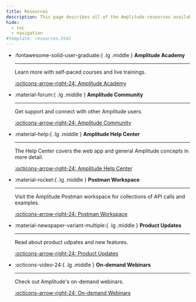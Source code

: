 ```yaml
---
title: Resources
description: This page describes all of the Amplitude resources available to you.
hide:
  - toc
  - navigation
#template: resources.html
---
```


<!-- markdownlint-disable MD030 -->

<div class="grid cards" markdown>

- :fontawesome-solid-user-graduate:{ .lg .middle } __Amplitude Academy__

    ---

    Learn more with self-paced courses and live trainings.
    
    [:octicons-arrow-right-24: Amplitude Academy](https://academy.amplitude.com)

- :material-forum:{ .lg .middle } __Amplitude Community__

    ---

    Get support and connect with other Amplitude users.

    [:octicons-arrow-right-24: Amplitude Community](https://community.amplitude.com)

- :material-help:{ .lg .middle } __Amplitude Help Center__

    ---

    The Help Center covers the web app and general Amplitude concepts in more detail.

    [:octicons-arrow-right-24: Amplitude Help Center](https://help.amplitude.com)

- :material-rocket:{ .lg .middle } __Postman Workspace__

    ---

    Visit the Amplitude Postman workspace for collections of API calls and examples.

    [:octicons-arrow-right-24: Postman Workspace](https://www.postman.com/amplitude-developer-docs/workspace/amplitude-developers/overview)

- :material-newspaper-variant-multiple:{ .lg .middle } __Product Updates__

    ---

    Read about product udpates and new features. 

    [:octicons-arrow-right-24: Product Updates](https://community.amplitude.com/product-updates)

- :octicons-video-24:{ .lg .middle } __On-demand Webinars__

    ---

    Check out Amplitude's on-demand webinars. 

    [:octicons-arrow-right-24: On-demand Webinars](https://amplitude.com/view-now)

</div>
